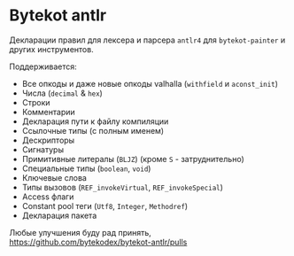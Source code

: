 # Bytekot antlr

Декларации правил для лексера и парсера `antlr4` для `bytekot-painter` и других инструментов.

Поддерживается:
- Все опкоды и даже новые опкоды valhalla (`withfield` и `aconst_init`)
- Числа (`decimal` & `hex`)
- Строки
- Комментарии
- Декларация пути к файлу компиляции
- Ссылочные типы (с полным именем)
- Дескрипторы
- Сигнатуры
- Примитивные литералы (`BLJZ`) (кроме `S` - затруднительно)
- Специальные типы (`boolean`, `void`)
- Ключевые слова
- Типы вызовов (`REF_invokeVirtual`, `REF_invokeSpecial`)
- Access флаги
- Constant pool теги (`Utf8`, `Integer`, `Methodref`)
- Декларация пакета

Любые улучшения буду рад принять, https://github.com/bytekodex/bytekot-antlr/pulls